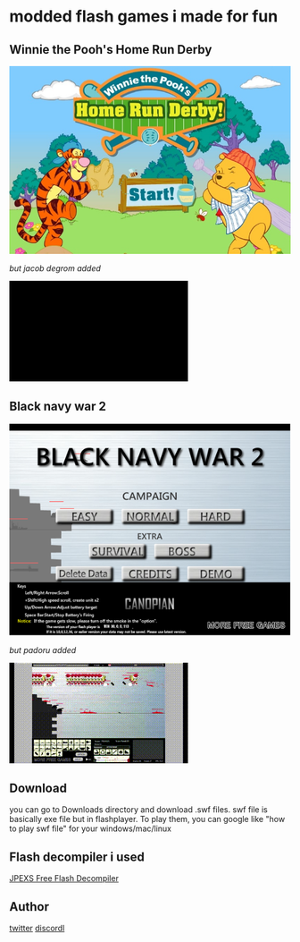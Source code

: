 
# modded flash games i made for fun



## Winnie the Pooh's Home Run Derby

![Earth](https://github.com/mushoku-ningen/modded-flash-games/blob/main/Pictures/homerunderby_en_screenshot.jpg)

_but jacob degrom added_

![Hhaha](https://github.com/mushoku-ningen/modded-flash-games/blob/main/Videos/output1.gif)





## Black navy war 2

![game](https://github.com/mushoku-ningen/modded-flash-games/blob/main/Pictures/black-navy-war-2.png)

_but padoru added_

![Hhaha](https://github.com/mushoku-ningen/modded-flash-games/blob/main/Videos/output.gif)






## Download 
you can go to Downloads directory and download .swf files. swf file is basically exe file but in flashplayer. To play them,  you can google like "how to play swf file" for your windows/mac/linux

## Flash decompiler i used
[JPEXS Free Flash Decompiler](https://github.com/jindrapetrik/jpexs-decompiler)

## Author 
[twitter](https://twitter.com/mlasdf2)
[discordl](https://discordapp.com/users/741246124710690880)
